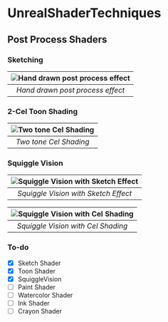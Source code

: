 # UnrealShaderTechniques

## Post Process Shaders

### Sketching

| ![Hand drawn post process effect](https://github.com/2020wmarvil/UnrealShaderTechniques/blob/main/gifs/sketch.gif) | 
|:--:| 
| *Hand drawn post process effect* |

### 2-Cel Toon Shading

| ![Two tone Cel Shading](https://github.com/2020wmarvil/UnrealShaderTechniques/blob/main/gifs/toon.gif) | 
|:--:| 
| *Two tone Cel Shading* |

### Squiggle Vision

| ![Squiggle Vision with Sketch Effect](https://github.com/2020wmarvil/UnrealShaderTechniques/blob/main/gifs/squiggle_sketch.gif) | 
|:--:| 
| *Squiggle Vision with Sketch Effect* |

| ![Squiggle Vision with Cel Shading](https://github.com/2020wmarvil/UnrealShaderTechniques/blob/main/gifs/squiggle_toon.gif) | 
|:--:| 
| *Squiggle Vision with Cel Shading* |

### To-do
- [x] Sketch Shader
- [x] Toon Shader
- [x] SquiggleVision
- [ ] Paint Shader
- [ ] Watercolor Shader
- [ ] Ink Shader
- [ ] Crayon Shader

